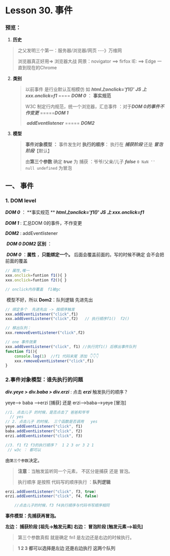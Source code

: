 # Lesson 30. 事件

### 预览：

1.  **历史**

   >之父发明三个第一：服务器/浏览器/网页       ---》万维网
   >
   >浏览器真正好用=> 浏览器大战 网景：novigator   ==> firfox    IE:  ==> Edge     一直到现在的Chrome 

2. **类别**

   >以前事件 是行业默认互相模仿 如 ***html上onclick='f1()'***  ***JS 上 xxx.onclick=f1***   ==== ***DOM 0***   ： **事实规范**
   >
   >W3C   制定行内规范，统一个浏览器，汇总事件  ：对于***DOM 0的事件不作变更***  =====***DOM 1***
   >
   >​		***addEventlistener***    ===== ***DOM2***  

3. **模型**

   >**事件对象模型 ：**  事件发生时 **执行的顺序**： 执行在 ***捕获阶段*** 还是 ***冒泡阶段***【默认】
   >
   >由**第三个参数** 确定   ***true***  为 捕获 ：爷爷/父亲/儿子  ***false*** `0 NaN '' null undefined` 为冒泡



## **一、 事件**

### 1. **DOM level**

***DOM 0***  ： **事实规范 **      ***html上onclick='f1()'***  ***JS 上 xxx.onclick=f1*** 

***DOM 1*** : 汇总DOM 0的事件，不作变更

***DOM2***  : addEventlistener    



​       ***DOM 0  DOM2*** **区别**  ：

​            ***DOM 0***  ：**属性** ，**只能绑定一个。**  后面会覆盖前面的。写的时候不确定  会不会把前面的覆盖

``` javascript
// 属性,唯一 
xxx.onclick=funtion f1(){ }
xxx.onclick=funtion f2(){ }

// onclick内存覆盖  f1被gc 
```

​        模型不好，所以 **Dom2**：队列逻辑  先进先出

``` javascript
// 绑定多个  先进先出 -> 按顺序触发
xxx.addEventListener("click",f1)
xxx.addEventListener("click",f2)   // 执行顺序f1()  f2()

// 移出队列：
xxx.removeEventListener("click",f2) 

// one 事件效果
xxx.addEventListener("click", f1) //执行完f1() 后移出事件队列
function f1(){
    console.log(1)  //f1 代码末尾 添加 👇👇👇
	xxx.removeEventListener("click",f1)    
}
```



### 2.事件对象模型：谁先执行的问题

***div.yeye > div.baba > div.erzi***  :  点击 ***erzi***  触发执行的顺序？

 yeye--> baba -->erzi  [捕获] 还是   erzi-->baba-->yeye  [冒泡]

``` javascript
//1. 点击儿子 的时候，是否点击了 爸爸和爷爷
  // yes
// 2. 点击儿子 的时候， 三个函数是否调用   yes
yeye.addEventListener("click", f1) 
baba.addEventListener("click", f2) 
erzi.addEventListener("click", f3) 

//3. f1 f2 f3的执行顺序？  1 2 3 or 3 2 1
 // w3c ： 都可以
```



由`第三个参数`决定。

> **注意**：当触发监听同一个元素， 不区分是捕获 还是 冒泡。
>
> 执行顺序   是按照 代码写的顺序执行  ：**队列逻辑**

``` java
erzi.addEventListener("click", f3, true)   
erzi.addEventListener("click", f4, false) 

    //点击儿子的时候，f3 f4执行顺序与代码书写顺序相同
```



**事件模型：先捕获再冒泡。**

**左边： 捕获阶段 [祖先->触发元素]  右边： 冒泡阶段 [触发元素-->祖先]**

> 第三个参数真假 就是确定 fn1 是左边还是右边的时候执行。

>**1 2 3 都可以选择是左边 还是右边执行  这两个队列**

